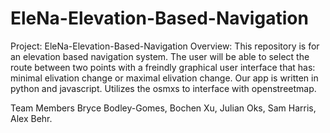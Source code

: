 # EleNa-Elevation-Based-Navigation
Project: EleNa-Elevation-Based-Navigation
Overview: This repository is for an elevation based navigation system. The user will be able to select the route between two points with a freindly graphical user interface that has: minimal elivation change or maximal elivation change.
Our app is written in python and javascript. 
Utilizes the osmxs to interface with openstreetmap.

Team Members Bryce Bodley-Gomes, Bochen Xu, Julian Oks, Sam Harris, Alex Behr.
